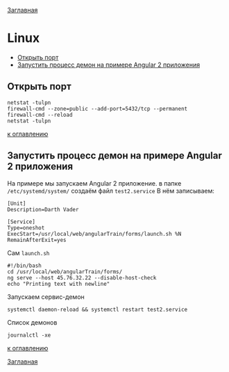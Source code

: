 [Заглавная](README.md)

# Linux
+ [Открыть порт](#Открыть-порт)
+ [Запустить процесс демон на примере Angular 2 приложения](#Запустить-процесс-демон-на-примере-Angular-2-приложения)

## Открыть порт

```linux
netstat -tulpn
firewall-cmd --zone=public --add-port=5432/tcp --permanent
firewall-cmd --reload
netstat -tulpn
```

[к оглавлению](#Linux)

## Запустить процесс демон на примере Angular 2 приложения

На примере мы запускаем Angular 2 приложение.
в папке ```/etc/systemd/system/``` создаём файл ```test2.service```
В нём записываем:
```linux
[Unit]
Description=Darth Vader

[Service]
Type=oneshot
ExecStart=/usr/local/web/angularTrain/forms/launch.sh %N
RemainAfterExit=yes
```
Сам ```launch.sh```
```linux
#!/bin/bash
cd /usr/local/web/angularTrain/forms/
ng serve --host 45.76.32.22 --disable-host-check
echo "Printing text with newline"
```
Запускаем сервис-демон
```linux
systemctl daemon-reload && systemctl restart test2.service
```
Список демонов
```linux
journalctl -xe
```

[к оглавлению](#Linux)

[Заглавная](README.md)